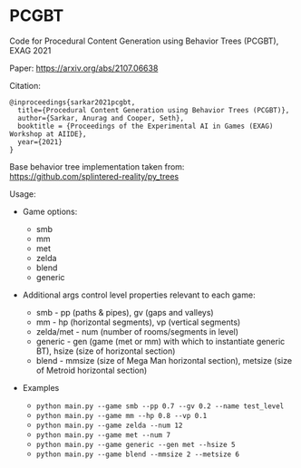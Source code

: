 # PCGBT

Code for Procedural Content Generation using Behavior Trees (PCGBT), EXAG 2021

Paper: https://arxiv.org/abs/2107.06638

Citation:
```
@inproceedings{sarkar2021pcgbt,
  title={Procedural Content Generation using Behavior Trees (PCGBT)},
  author={Sarkar, Anurag and Cooper, Seth},
  booktitle = {Proceedings of the Experimental AI in Games (EXAG) Workshop at AIIDE},
  year={2021}
}
```

Base behavior tree implementation taken from:
https://github.com/splintered-reality/py_trees


Usage:
* Game options:
    * smb
    * mm
    * met
    * zelda
    * blend
    * generic

* Additional args control level properties relevant to each game:
    * smb - pp (paths & pipes), gv (gaps and valleys)
    * mm - hp (horizontal segments), vp (vertical segments)
    * zelda/met - num (number of rooms/segments in level)
    * generic - gen (game (met or mm) with which to instantiate generic BT), hsize (size of horizontal section)
    * blend - mmsize (size of Mega Man horizontal section), metsize (size of Metroid horizontal section)

* Examples
    * `python main.py --game smb --pp 0.7 --gv 0.2 --name test_level`
    * `python main.py --game mm --hp 0.8 --vp 0.1`
    * `python main.py --game zelda --num 12`
    * `python main.py --game met --num 7`
    * `python main.py --game generic --gen met --hsize 5` 
    * `python main.py --game blend --mmsize 2 --metsize 6`
